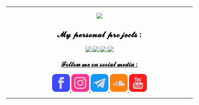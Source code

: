 <!-- DEB : Ligne -->
---
<!-- FIN : Ligne -->

<!-- DEB : Présentation -->

<!-- FIN : Présentation -->

<!-- DEB : Statistiques -->
<div align=center>
    <p align=center>
        <a href="https://github.com/jasongouzien-off/jasongouzien-off">
            <img align="center" src="https://github-readme-stats.vercel.app/api?username=jasongouzien-off&show_icons=true&hide_title=boolean&theme=dark">
        </a>
    </p>
 </div>
<!-- FIN : Statistiques -->

<!-- DEB : Repos Épinglés -->
<h2 align=center>𝓜𝔂 𝓹𝓮𝓻𝓼𝓸𝓷𝓪𝓵 𝓹𝓻𝓸𝓳𝓮𝓬𝓽𝓼 :</h2>

<div align=center>
    <a href="https://github.com/breizh-cybersec/systemd-manager" target="_blank">
        <img align="center" src="https://github-readme-stats.vercel.app/api/pin/?username=breizh-cybersec&repo=systemd-manager&show_owner=true&theme=dark">
    </a>
    <a href="https://github.com/breizh-cybersec/softwares-manager" target="_blank">
        <img align="center" src="https://github-readme-stats.vercel.app/api/pin/?username=breizh-cybersec&repo=softwares-manager&show_owner=true&theme=dark">
    </a>
    <a href="https://github.com/breizh-cybersec/pentesting-tools" target="_blank">
        <img align="center" src="https://github-readme-stats.vercel.app/api/pin/?username=breizh-cybersec&repo=pentesting-tools&show_owner=true&theme=dark">
    </a>
    <a href="https://github.com/breizh-cybersec/sysadmin-tools" target="_blank">
        <img align="center" src="https://github-readme-stats.vercel.app/api/pin/?username=breizh-cybersec&repo=sysadmin-tools&show_owner=true&theme=dark"
    </a>
</div>
<!-- FIN : Repos Épinglés -->

<!-- DEB : Pied de Page -->
<h3 align=center>𝓕𝓸𝓵𝓵𝓸𝔀 𝓶𝓮 𝓸𝓷 𝓼𝓸𝓬𝓲𝓪𝓵 𝓶𝓮𝓭𝓲𝓪 :</h3>

<div align=center>
    <a href="https://fb.me/jasongouzien.off" target="_blank">
        <img src="/icons/facebook.png" alt="facebook" width="48" height="48">
    </a>
    <a href="https://instagr.am/jason.gouzien.off" target="_blank">
        <img src="/icons/instagram.png" alt="instagram" width="48" height="48">
    </a>
    <a href="https://t.me/jasongouzien" target="_blank">
        <img src="/icons/telegram.png" alt="telegram" width="48" heigth="48">
    </a>
    <a href="https://soundcloud.com/jason-gouzien" target="_blank">
        <img src="/icons/soundcloud.png" alt="soundcloud" width="48" height="48">
    </a>
    <a href="https://www.youtube.com/channel/UCTiCWv_qWGW0DCW1ivNimgQ" target="_blank">
        <img src="/icons/youtube.png" alt="youtube" width="48" height"48">
    </a>
</div>
<!-- FIN : Pied de Page -->

<!-- DEB : Ligne -->
---
<!-- DEB : Ligne -->
